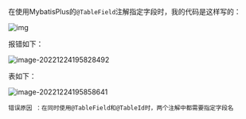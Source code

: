 在使用MybatisPlus的`@TableField`注解指定字段时，我的代码是这样写的：

![img](https://typorehwf.oss-cn-chengdu.aliyuncs.com/`{05YHC@{BN6O41AVQYF%OV.png)

报错如下：

![image-20221224195828492](https://typorehwf.oss-cn-chengdu.aliyuncs.com/image-20221224195828492.png)

表如下：

![image-20221224195858641](https://typorehwf.oss-cn-chengdu.aliyuncs.com/image-20221224195858641.png)

`错误原因 ：在同时使用@TableField和@TableId时，两个注解中都需要指定字段名`